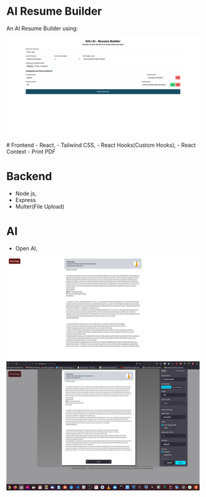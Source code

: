 # AI Resume Builder

An AI Resume Builder using:

<img src="./screenshots/1.png" />
# Frontend
- React, 
- Tailwind CSS, 
- React Hooks(Custom Hooks), 
- React Context
- Print PDF

# Backend

- Node js,
- Express
- Multer(File Upload)

# AI

- Open AI,

<img src="./screenshots/2.png" />
<img src="./screenshots/3.png" />
